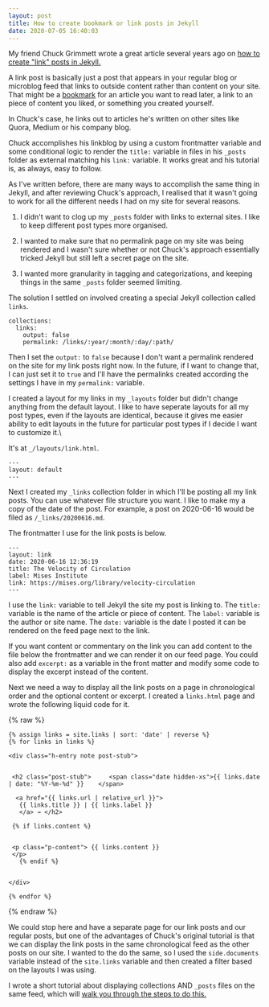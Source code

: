 ```yaml
---
layout: post
title: How to create bookmark or link posts in Jekyll
date: 2020-07-05 16:40:03
---
```


My friend Chuck Grimmett wrote a great article several years ago on [how to create "link" posts in Jekyll.](http://www.cagrimmett.com/til/2016/06/10/external-post-links-jekyll.html)

A link post is basically just a post that appears in your regular blog or microblog feed that links to outside content rather than content on your site. That might be a [bookmark](https://indieweb.org/bookmark) for an article you want to read later, a link to an piece of content you liked, or something you created yourself.

In Chuck's case, he links out to articles he's written on other sites like Quora, Medium or his company blog.

Chuck accomplishes his linkblog by using a custom frontmatter variable and some conditional logic to render the <code>title:</code> variable in files in his <code>_posts</code> folder as external matching his <code>link:</code> variable. It works great and his tutorial is, as always, easy to follow.

As I've written before, there are many ways to accomplish the same thing in Jekyll, and after reviewing Chuck's approach, I realised that it wasn't going to work for all the different needs I had on my site for several reasons.

1. I didn't want to clog up my <code>_posts</code> folder with links to external sites. I like to keep different post types more organised. 

2. I wanted to make sure that no permalink page on my site was being rendered and I wasn't sure whether or not Chuck's approach essentially tricked Jekyll but still left a secret page on the site.

3. I wanted more granularity in tagging and categorizations, and keeping things in the same <code>_posts</code> folder seemed limiting.

The solution I settled on involved creating a special Jekyll collection called <code>links</code>.

```
collections:
  links:
    output: false
    permalink: /links/:year/:month/:day/:path/
```

Then I set the <code>output:</code> to <code>false</code> because I don't want a permalink rendered on the site for my link posts right now. In the future, if I want to change that, I can just set it to <code>true</code> and I'll have the permalinks created according the settings I have in my <code>permalink:</code> variable.

I created a layout for my links in my <code>_layouts</code> folder but didn't change anything from the default layout. I like to have seperate layouts for all my post types, even if the layouts are identical, because it gives me easier ability to edit layouts in the future for particular post types if I decide I want to customize it.\

It's at <code>_/layouts/link.html</code>.

```
---
layout: default
---
```

Next I created my <code>_links</code> collection folder in which I'll be posting all my link posts. You can use whatever file structure you want. I like to make my a copy of the date of the post. For example, a post on 2020-06-16 would be filed as <code>/_links/20200616.md</code>.

The frontmatter I use for the link posts is below. 

```
---
layout: link
date: 2020-06-16 12:36:19
title: The Velocity of Circulation
label: Mises Institute
link: https://mises.org/library/velocity-circulation
---
```

I use the <code>link:</code> variable to tell Jekyll the site my post is linking to. The <code>title:</code> variable is the name of the article or piece of content. The <code>label:</code> variable is the author or site name. The <code>date:</code> variable is the date I posted it can be rendered on the feed page next to the link.

If you want content or commentary on the link you can add content to the file below the frontmatter and we can render it on our feed page. You could also add <code>excerpt:</code> as a variable in the front matter and modify some code to display the excerpt instead of the content.

Next we need a way to display all the link posts on a page in chronological order and the optional content or excerpt. I created a <code>links.html</code> page and wrote the following liquid code for it.

{% raw %}

```
{% assign links = site.links | sort: 'date' | reverse %}
{% for links in links %}

<div class="h-entry note post-stub">
 
 
 <h2 class="post-stub">     <span class="date hidden-xs">{{ links.date | date: "%Y-%m-%d" }}    </span>
  
  <a href="{{ links.url | relative_url }}">
   {{ links.title }} | {{ links.label }} 
   </a> → </h2>

 {% if links.content %}

 
 <p class="p-content"> {{ links.content }}
 </p>
   {% endif %}

 
</div>

{% endfor %}
```
{% endraw %}

We could stop here and have a separate page for our link posts and our regular posts, but one of the advantages of Chuck's original tutorial is that we can display the link posts in the same chronological feed as the other posts on our site. I wanted to the do the same, so I used the <code>side.documents</code> variable instead of the <code>site.links</code> variable and then created a filter based on the layouts I was using.

I wrote a short tutorial about displaying collections AND <code>_posts</code> files on the same feed, which will [walk you through the steps to do this.](https://derykmakgill.github.io/drw/2020/07/04/site-documents.html)

